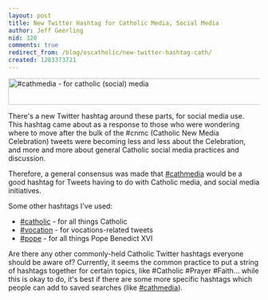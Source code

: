 ```yaml
---
layout: post
title: New Twitter Hashtag for Catholic Media, Social Media
author: Jeff Geerling
nid: 320
comments: true
redirect_from: /blog/oscatholic/new-twitter-hashtag-cath/
created: 1283373721
---
```

<p class="rtecenter"><a href="http://search.twitter.com/search?q=%23cathmedia"><img alt="#cathmedia - for catholic (social) media" src="http://www.opensourcecatholic.com/sites/opensourcecatholic.com/files/user-uploads/oscatholic/cathmedia-twitter-hashtag-for-catholics_0.jpg" style="border-top-width: 0px; border-right-width: 0px; border-bottom-width: 0px; border-left-width: 0px; border-top-style: solid; border-right-style: solid; border-bottom-style: solid; border-left-style: solid; width: 542px; height: 53px; " title="" /></a></p>
<p>There&#39;s a new Twitter hashtag around these parts, for social media use. This hashtag came about as a response to those who were wondering where to move after the bulk of the #cnmc (Catholic New Media Celebration) tweets were becoming less and less about the Celebration, and more and more about general Catholic social media practices and discussion.</p>
<p>Therefore, a general consensus was made that <a href="http://search.twitter.com/search?q=%23cathmedia">#cathmedia</a> would be a good hashtag for Tweets having to do with Catholic media, and social media initiatives.</p>
<p>Some other hashtags I&#39;ve used:</p>
<ul>
<li><a href="http://search.twitter.com/search?q=%23catholic">#catholic</a> - for all things Catholic</li>
<li><a href="http://search.twitter.com/search?q=%23vocation">#vocation</a> - for vocations-related tweets</li>
<li><a href="http://search.twitter.com/search?q=%23pope">#pope</a> - for all things Pope Benedict XVI</li>
</ul>
<p>Are there any other commonly-held Catholic Twitter hashtags everyone should be aware of? Currently, it seems the common practice to put a string of hashtags together for certain topics, like #Catholic #Prayer #Faith... while this is okay to do, it&#39;s best if there are some more specific hashtags which people can add to saved searches (like <a href="http://search.twitter.com/search?q=%23cathmedia">#cathmedia</a>).</p>
